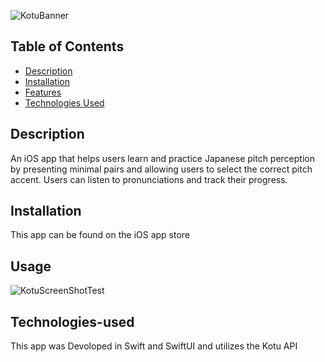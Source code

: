 ![KotuBanner](https://github.com/mortezafa/KotuApp/assets/111158753/f9d1c63a-d936-4b14-a973-3e0bcc52c2be)

## Table of Contents
- [Description](#description)
- [Installation](#installation)
- [Features](#features)
- [Technologies Used](#technologies-used)



## Description
An iOS app that helps users learn and practice Japanese pitch perception by presenting minimal pairs and allowing users to select the correct pitch accent. Users can listen to pronunciations and track their progress.


## Installation
This app can be found on the iOS app store


## Usage
![KotuScreenShotTest](https://github.com/mortezafa/KotuApp/assets/111158753/1e27dfe9-d420-4fdd-a791-4020a63f7fb9)

## Technologies-used
This app was Devoloped in Swift and SwiftUI and utilizes the Kotu API
